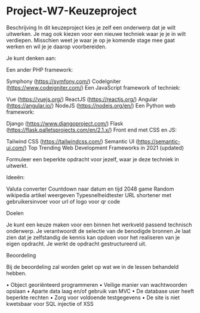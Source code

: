 # Project-W7-Keuzeproject

Beschrijving
In dit keuzeproject kies je zelf een onderwerp dat je wilt uitwerken. Je mag ook kiezen voor een nieuwe techniek waar je je in wilt verdiepen. Misschien weet je waar je op je komende stage mee gaat werken en wil je je daarop voorbereiden.



Je kunt denken aan:

Een ander PHP framework:

Symphony (https://symfony.com/)
CodeIgniter (https://www.codeigniter.com/)
Een JavaScript framework of techniek:

Vue (https://vuejs.org/)
ReactJS (https://reactjs.org/)
Angular (https://angular.io/)
NodeJS (https://nodejs.org/en/)
Een Python web framework:

Django (https://www.djangoproject.com/)
Flask (https://flask.palletsprojects.com/en/2.1.x/)
Front end met CSS en JS:

Tailwind CSS (https://tailwindcss.com/)
Semantic UI (https://semantic-ui.com/)
Top Trending Web Development Frameworks in 2021 (updated)

Formuleer een beperkte opdracht voor jezelf, waar je deze techniek in uitwerkt.

Ideeën:

Valuta converter
Countdown naar datum en tijd
2048 game
Random wikipedia artikel weergeven
Typesnelheidtester
URL shortener met gebruikersinvoer voor url of logo voor qr code
 

Doelen

Je kunt een keuze maken voor een binnen het werkveld passend technisch onderwerp.
Je verantwoordt de selectie van de benodigde bronnen
Je laat zien dat je zelfstandig de kennis kan opdoen voor het realiseren van je eigen opdracht.
Je werkt de opdracht gestructureerd uit.

Beoordeling

Bij de beoordeling zal worden gelet op wat we in de lessen behandeld hebben.

•    Object georiënteerd programmeren
•    Veilige manier van wachtwoorden opslaan
•    Aparte data laag en/of gebruik van MVC
•    De database user heeft beperkte rechten
•    Zorg voor voldoende testgegevens
•    De site is niet kwetsbaar voor SQL injectie of XSS
